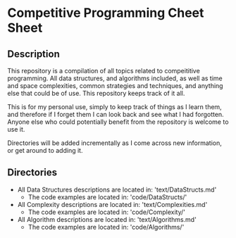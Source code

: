 # Competitive Programming Cheet Sheet

## Description

This repository is a compilation of all topics related to compeititive programming. All data structures, and algorithms included, as well as time and space complexities, common strategies and techniques, and anything else that could be of use. This repository keeps track of it all.

This is for my personal use, simply to keep track of things as I learn them, and therefore if I forget them I can look back and see what I had forgotten. Anyone else who could potentially benefit from the repository is welcome to use it.

Directories will be added incrementally as I come across new information, or get around to adding it.

## Directories

* All Data Structures descriptions are located in: 'text/DataStructs.md' 
    * The code examples are located in: 'code/DataStructs/'
* All Complexity descriptions are located in: 'text/Complexities.md' 
    * The code examples are located in: 'code/Complexity/'
* All Algorithm descriptions are located in: 'text/Algorithms.md' 
    * The code examples are located in: 'code/Algorithms/'